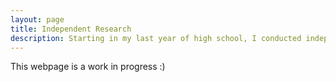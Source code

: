 ```yaml
---
layout: page
title: Independent Research
description: Starting in my last year of high school, I conducted independent research into the applications of machine learning in microbial genomics studies for dataset visualization.
---
```


This webpage is a work in progress :)